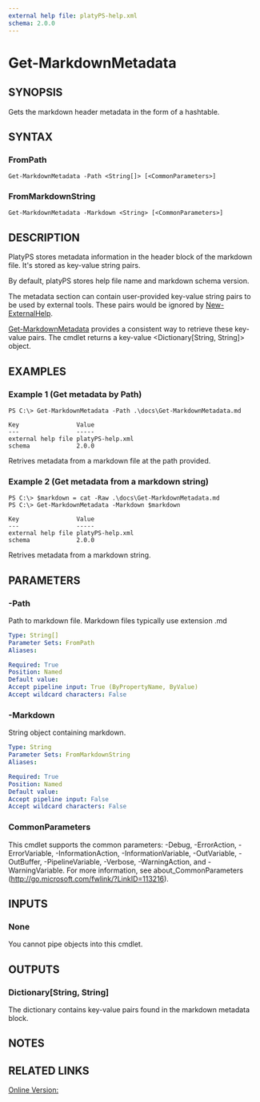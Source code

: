 ```yaml
---
external help file: platyPS-help.xml
schema: 2.0.0
---
```


# Get-MarkdownMetadata
## SYNOPSIS
Gets the markdown header metadata in the form of a hashtable.

## SYNTAX

### FromPath
```
Get-MarkdownMetadata -Path <String[]> [<CommonParameters>]
```

### FromMarkdownString
```
Get-MarkdownMetadata -Markdown <String> [<CommonParameters>]
```

## DESCRIPTION
PlatyPS stores metadata information in the header block of the markdown file.
It's stored as key-value string pairs.

By default, platyPS stores help file name and markdown schema version.

The metadata section can contain user-provided key-value string pairs to be used by external tools.
These pairs would be ignored by [New-ExternalHelp](New-ExternalHelp.md).

[Get-MarkdownMetadata](Get-MarkdownMetadata.md) provides a consistent way to retrieve these key-value pairs.
The cmdlet returns a key-value \<Dictionary\[String, String\]\> object.

## EXAMPLES

### Example 1 (Get metadata by Path)
```
PS C:\> Get-MarkdownMetadata -Path .\docs\Get-MarkdownMetadata.md

Key                Value
---                -----
external help file platyPS-help.xml
schema             2.0.0
```

Retrives metadata from a markdown file at the path provided.

### Example 2 (Get metadata from a markdown string)
```
PS C:\> $markdown = cat -Raw .\docs\Get-MarkdownMetadata.md 
PS C:\> Get-MarkdownMetadata -Markdown $markdown

Key                Value
---                -----
external help file platyPS-help.xml
schema             2.0.0
```

Retrives metadata from a markdown string.

## PARAMETERS

### -Path
Path to markdown file.
Markdown files typically use extension .md



```yaml
Type: String[]
Parameter Sets: FromPath
Aliases: 

Required: True
Position: Named
Default value: 
Accept pipeline input: True (ByPropertyName, ByValue)
Accept wildcard characters: False
```

### -Markdown
String object containing markdown.



```yaml
Type: String
Parameter Sets: FromMarkdownString
Aliases: 

Required: True
Position: Named
Default value: 
Accept pipeline input: False
Accept wildcard characters: False
```

### CommonParameters
This cmdlet supports the common parameters: -Debug, -ErrorAction, -ErrorVariable, -InformationAction, -InformationVariable, -OutVariable, -OutBuffer, -PipelineVariable, -Verbose, -WarningAction, and -WarningVariable. For more information, see about_CommonParameters (http://go.microsoft.com/fwlink/?LinkID=113216).

## INPUTS

### None
You cannot pipe objects into this cmdlet.

## OUTPUTS

### Dictionary[String, String]
The dictionary contains key-value pairs found in the markdown metadata block.

## NOTES

## RELATED LINKS

[Online Version:](https://github.com/PowerShell/platyPS/blob/master/docs/Get-MarkdownMetadata.md)






